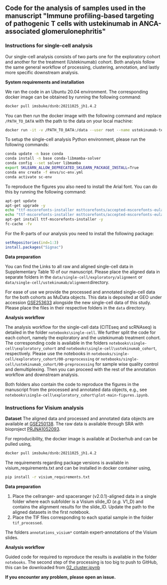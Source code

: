 ## Code for the analysis of samples used in the manuscript "Immune profiling-based targeting of pathogenic T cells with ustekinumab in ANCA-associated glomerulonephritis"

### Instructions for single-cell analysis

Our single-cell analysis consists of two parts one for the exploratory cohort and another for the treatment (Ustekinumab) cohort. Both analysis follow the same general workflow of processing, clustering, annotation, and lastly more specific downstream analysis.

**System requirements and installation**

We ran the code in an Ubuntu 20.04 environment. The corresponding docker image can be obtained by running the following command:

```bash
docker pull imsbuke/dsnb:20211025_jh1.4.2
```
You can then run the docker image with the following command and replace ```/PATH_TO_DATA``` with the path to the data on your local machine:

```bash
docker run -it -v /PATH_TO_DATA:/data --user root --name ustekinumab-test imsbuke/dsnb:20211025_jh1.4.2 bash
```

To setup the single-cell analysis Python environment, please run the following commands:

```bash
conda update -n base conda
conda install -n base conda-libmamba-solver
conda config --set solver libmamba
export SKLEARN_ALLOW_DEPRECATED_SKLEARN_PACKAGE_INSTALL=True
conda env create -f envs/sc-env.yml
conda activate sc-env
```

To reproduce the figures you also need to install the Arial font. You can do this by running the following command:

```bash
apt-get update
apt-get upgrade -y
echo "ttf-mscorefonts-installer msttcorefonts/accepted-mscorefonts-eula select true" | sudo debconf-set-selections
echo "ttf-mscorefonts-installer msttcorefonts/accepted-mscorefonts-eula seen true" | sudo debconf-set-selections
apt-get install ttf-mscorefonts-installer -y
fc-cache -fv
```

For the R-parts of our analysis you need to install the following package:

```R
setRepositories(ind=1:3)
install.packages("Signac")
```

**Data preparation**

You can find the Links to all raw and aligned single-cell data in Supplementary Table 10 of our manuscript. Please place the aligned data in separate folders in the ```data/single-cell/exploratory/alignment``` or  ```data/single-cell/ustekinumab/alignment```directory.

For ease of use we provide the processed and annotated single-cell data for the both cohorts as MuData objects. This data is deposited at GEO under accession [GSE253633](https://www.ncbi.nlm.nih.gov/geo/query/acc.cgi?acc=GSE253633) alongside the new single-cell data of this study. Please place the files in their respective folders in the ```data``` directory.


**Analysis workflow**

The analysis workflow for the single-cell data (CITEseq and scRNAseq) is detailed in the folder ```notebooks\single-cell```. We further split the code for each cohort, namely the exploratory and the ustekinumab treatment cohort. The corresponding code is available in the folders ```notebooks\single-cell\exploratory_cohort``` and ```notebooks\single-cell\ustekinumab_cohort```, respectively. Please use the notebooks in ```notebooks/single-cell/exploratory_cohort/00-preprocessing``` or ```notebooks/single-cell/ustekinumab_cohort/00-preprocessing``` for sample wise quality control and demultiplexing. Then you can proceed with the rest of the annotation workflow and downstream analysis.


Both folders also contain the code to reproduce the figures in the manuscript from the processed and annotated data objects, e.g., see ```notebooks\single-cell\exploratory_cohort\plot-main-figures.ipynb```.

### Instructions for Visium analysis

**Dataset**
The aligned data and processed and annotated data objects are available at [GSE250138](https://www.ncbi.nlm.nih.gov/geo/query/acc.cgi?acc=GSE250138). The raw data is available through SRA with bioproject [PRJNA1052093](https://www.ncbi.nlm.nih.gov/bioproject/PRJNA1052093).

For reproducibility, the docker image is available at Dockerhub and can be pulled using,
```bash
docker pull imsbuke/dsnb:20211025_jh1.4.2
```
The requirements regarding package versions is available in visium_requirements.txt and can be installed in docker container using,
```bash
pip install -r visium_requirements.txt
```

**Data preparation**
1. Place the cellranger- and spaceranger (v2.0.1)-aligned data in a single folder where each subfolder is a Visium slide_ID (_e.g._ V1_D) and contains the alignment results for the slide_ID. Update the path to the aligned datasets in the first notebook.
2. Place the TIF files corresponding to each spatial sample in the folder ```tif_processed```.

The folders ```annotations_visium*``` contain expert-annotations of the Visium slides.

**Analysis workflow**

Guided code for required to reproduce the results is available in the folder ```notebooks```. The second step of the processing is too big to push to GitHub, this can be downloaded from [02_cluster.ipynb](https://drive.google.com/file/d/11mMGel0VzCgbqmvUIG5L2zHP9qBJGoqu/view?usp=sharing)

**If you encounter any problem, please open an issue.**
